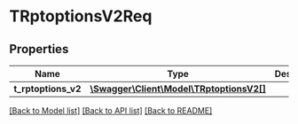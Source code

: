# TRptoptionsV2Req

## Properties
Name | Type | Description | Notes
------------ | ------------- | ------------- | -------------
**t_rptoptions_v2** | [**\Swagger\Client\Model\TRptoptionsV2[]**](TRptoptionsV2.md) |  | [optional] 

[[Back to Model list]](../README.md#documentation-for-models) [[Back to API list]](../README.md#documentation-for-api-endpoints) [[Back to README]](../README.md)


